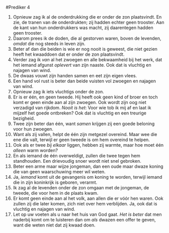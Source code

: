 #Prediker 4
1. Opnieuw zag ik al de onderdrukking die er onder de zon plaatsvindt. En zie, de tranen van de onderdrukten; zij hadden echter geen trooster. Aan de kant van hun onderdrukkers was macht, zij daarentegen hadden geen trooster.
2. Daarom prees ik de doden, die al gestorven waren, boven de levenden, *omdat* die nog steeds in leven zijn.
3. Beter af dan die beiden is wie er nog nooit is geweest, die niet gezien heeft het kwaaddoen dat er onder de zon plaatsvindt.
4. Verder zag ik *van* al het zwoegen en alle bekwaamheid bij het werk, dat het iemand afgunst *oplevert* van zijn naaste. Ook dat is vluchtig en najagen van wind.
5. De dwaas vouwt zijn handen samen en eet zijn eigen vlees.
6. Een hand vol rust is beter dan beide vuisten vol zwoegen en najagen van wind.
7. Opnieuw zag ik iets vluchtigs onder de zon.
8. Er is er één, en geen tweede. Hij heeft ook geen kind of broer en toch komt er geen einde aan al zijn zwoegen. Ook wordt zijn oog niet verzadigd van rijkdom. *Nooit is het*: Voor wie tob ik mij af en laat ik mijzelf het goede ontbreken? Ook dat is vluchtig en een treurige bezigheid.
9. Twee zijn beter dan één, want *samen* krijgen zij een goede beloning voor hun zwoegen.
10. Want als zij vallen, helpt de één zijn metgezel overeind. Maar wee die ene die valt, terwijl er geen tweede is om hem overeind te helpen.
11. Ook als er twee *bij elkaar* liggen, hebben zij warmte, maar hoe moet één *alleen* warm worden?
12. En als iemand de één overweldigt, zullen die twee tegen hem standhouden. Een drievoudig snoer wordt niet snel gebroken.
13. Beter een arme maar wijze jongeman, dan een oude maar dwaze koning die van geen waarschuwing meer wil weten.
14. Ja, *iemand* komt uit de gevangenis om koning te worden, terwijl iemand die in zijn koninkrijk is geboren, verarmt.
15. Ik zag al de levenden onder de zon omgaan met de jongeman, de tweede, die voor hem in de plaats kwam.
16. Er komt geen einde aan al het volk, aan allen die er vóór hen waren. Ook zullen zij die later komen, zich niet over hem verblijden. Ja, ook dat is vluchtig en najagen van wind.
17. Let op uw voeten als u naar het huis van God gaat. *Het is beter* dat men naderbij komt om te luisteren dan om *als* dwazen een offer te geven, want die weten niet dat zij kwaad doen.

